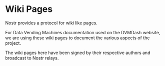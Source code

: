 # Wiki Pages

Nostr provides a protocol for wiki like pages. 

For Data Vending Machines documentation used on the DVMDash website, we are using these wiki pages to document the various aspects of the project.

The wiki pages here have been signed by their respective authors and broadcast to Nostr relays.